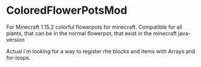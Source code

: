 # ColoredFlowerPotsMod
For Minecraft 1.15.2
colorful flowerpots for minecraft.
Compatible for all plants, that can be in the normal flowerpot, that exist in the minecraft java-version

Actual i´m looking for a way to register rhe blocks and items with Arrays and for-loops.
